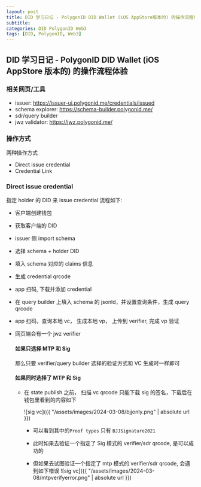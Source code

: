 ```yaml
---
layout: post
title: DID 学习日记 - PolygonID DID Wallet (iOS AppStore版本的) 的操作流程体验
subtitle:
categories: DID PolygonID Web3
tags: [DID, PolygonID, Web3]
---
```


## DID 学习日记 - PolygonID DID Wallet (iOS AppStore 版本的) 的操作流程体验

### 相关网页/工具

- issuer: <https://issuer-ui.polygonid.me/credentials/issued>
- schema explorer: <https://schema-builder.polygonid.me/>
- sdr/query builder
- jwz validator: <https://jwz.polygonid.me/>

### 操作方式

两种操作方式

- Direct issue credential
- Credential Link

### Direct issue credential

指定 holder 的 DID 来 issue credential
流程如下:

- 客户端创建钱包
- 获取客户端的 DID
- issuer 侧 import schema
- 选择 schema + holder DID
- 填入 schema 对应的 claims 信息
- 生成 credential qrcode
- app 扫码, 下载并添加 credential
- 在 query builder 上填入 schema 的 jsonld，并设置查询条件，生成 query qrcode
- app 扫码，查询本地 vc， 生成本地 vp， 上传到 verifier, 完成 vp 验证
- 网页端会有一个 jwz verifier

  #### 如果只选择 MTP 和 Sig

  那么只要 verifier/query builder 选择的验证方式和 VC 生成时一样即可

  #### 如果同时选择了 MTP 和 Sig

  - 在 state publish 之前， 扫描 vc qrcode 只能下载 sig 的签名，下载后在钱包里看到的内容如下

    ![sig vc]({{ "/assets/images/2024-03-08/bjjonly.png" | absolute url }})

    - 可以看到其中的`Proof types` 只有 `BJJSignature2021`

    - 此时如果去验证一个指定了 Sig 模式的 verifier/sdr qrcode, 是可以成功的

    - 但如果去试图验证一个指定了 mtp 模式的 verifier/sdr qrcode, 会遇到如下错误
      ![sig vc]({{ "/assets/images/2024-03-08/mtpverifyerror.png" | absolute url }})
